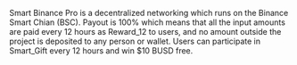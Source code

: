 Smart Binance Pro is a decentralized networking which runs on the Binance Smart Chian (BSC).
Payout is 100% which means that all the input amounts are paid every 12 hours as Reward_12 to users, and no amount outside the project is deposited to any person or wallet.
Users can participate in Smart_Gift every 12 hours and win $10 BUSD free.

